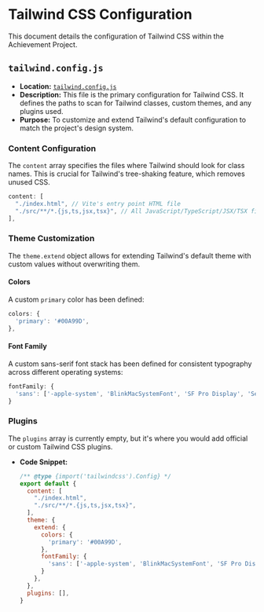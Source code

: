 # Tailwind CSS Configuration

This document details the configuration of Tailwind CSS within the Achievement Project.

## `tailwind.config.js`

*   **Location:** [`tailwind.config.js`](achievement-project/tailwind.config.js)
*   **Description:** This file is the primary configuration for Tailwind CSS. It defines the paths to scan for Tailwind classes, custom themes, and any plugins used.
*   **Purpose:** To customize and extend Tailwind's default configuration to match the project's design system.

### Content Configuration

The `content` array specifies the files where Tailwind should look for class names. This is crucial for Tailwind's tree-shaking feature, which removes unused CSS.

```javascript
content: [
  "./index.html", // Vite's entry point HTML file
  "./src/**/*.{js,ts,jsx,tsx}", // All JavaScript/TypeScript/JSX/TSX files in the src directory
],
```

### Theme Customization

The `theme.extend` object allows for extending Tailwind's default theme with custom values without overwriting them.

#### Colors

A custom `primary` color has been defined:

```javascript
colors: {
  'primary': '#00A99D',
},
```

#### Font Family

A custom sans-serif font stack has been defined for consistent typography across different operating systems:

```javascript
fontFamily: {
  'sans': ['-apple-system', 'BlinkMacSystemFont', 'SF Pro Display', 'Segoe UI', 'Roboto', 'Helvetica Neue', 'Arial', 'sans-serif'],
}
```

### Plugins

The `plugins` array is currently empty, but it's where you would add official or custom Tailwind CSS plugins.

*   **Code Snippet:**
    ```javascript
    /** @type {import('tailwindcss').Config} */
    export default {
      content: [
        "./index.html",
        "./src/**/*.{js,ts,jsx,tsx}",
      ],
      theme: {
        extend: {
          colors: {
            'primary': '#00A99D',
          },
          fontFamily: {
            'sans': ['-apple-system', 'BlinkMacSystemFont', 'SF Pro Display', 'Segoe UI', 'Roboto', 'Helvetica Neue', 'Arial', 'sans-serif'],
          }
        },
      },
      plugins: [],
    }